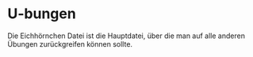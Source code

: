 # U-bungen
Die Eichhörnchen Datei ist die Hauptdatei, über die man auf alle anderen Übungen zurückgreifen können sollte.
